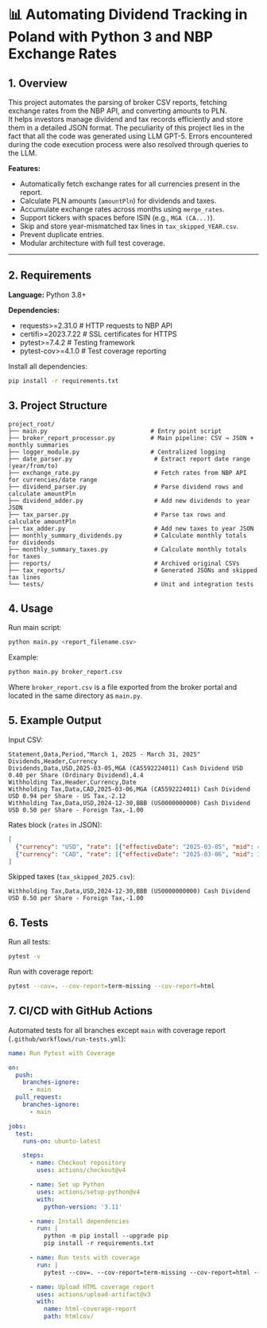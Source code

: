 # 📊 Automating Dividend Tracking in Poland with Python 3 and NBP Exchange Rates

## 1. Overview

This project automates the parsing of broker CSV reports, fetching exchange rates from the NBP API, and converting amounts to PLN.  
It helps investors manage dividend and tax records efficiently and store them in a detailed JSON format.
The peculiarity of this project lies in the fact that all the code was generated using LLM GPT-5. Errors encountered during the code execution process were also resolved through queries to the LLM.

**Features:**
- Automatically fetch exchange rates for all currencies present in the report.
- Calculate PLN amounts (`amountPln`) for dividends and taxes.
- Accumulate exchange rates across months using `merge_rates`.
- Support tickers with spaces before ISIN (e.g., `MGA (CA...)`).
- Skip and store year-mismatched tax lines in `tax_skipped_YEAR.csv`.
- Prevent duplicate entries.
- Modular architecture with full test coverage.

---

## 2. Requirements

**Language:** Python 3.8+  

**Dependencies:**
- requests>=2.31.0 # HTTP requests to NBP API 
- certifi>=2023.7.22 # SSL certificates for HTTPS
- pytest>=7.4.2 # Testing framework
- pytest-cov>=4.1.0 # Test coverage reporting

Install all dependencies:
```bash
pip install -r requirements.txt
```

## 3. Project Structure
```text
project_root/
├── main.py                             # Entry point script
├── broker_report_processor.py          # Main pipeline: CSV → JSON + monthly summaries
├── logger_module.py                    # Centralized logging
├── date_parser.py                       # Extract report date range (year/from/to)
├── exchange_rate.py                     # Fetch rates from NBP API for currencies/date range
├── dividend_parser.py                   # Parse dividend rows and calculate amountPln
├── dividend_adder.py                    # Add new dividends to year JSON
├── tax_parser.py                        # Parse tax rows and calculate amountPln
├── tax_adder.py                         # Add new taxes to year JSON
├── monthly_summary_dividends.py         # Calculate monthly totals for dividends
├── monthly_summary_taxes.py             # Calculate monthly totals for taxes
├── reports/                             # Archived original CSVs
├── tax_reports/                         # Generated JSONs and skipped tax lines
└── tests/                               # Unit and integration tests
```

## 4. Usage
Run main script:
```bash
python main.py <report_filename.csv>
```

Example:
```bash
python main.py broker_report.csv
```

Where `broker_report.csv` is a file exported from the broker portal and located in the same directory as `main.py`.

## 5. Example Output
Input CSV:
```
Statement,Data,Period,"March 1, 2025 - March 31, 2025"
Dividends,Header,Currency
Dividends,Data,USD,2025-03-05,MGA (CA5592224011) Cash Dividend USD 0.40 per Share (Ordinary Dividend),4.4
Withholding Tax,Header,Currency,Date
Withholding Tax,Data,CAD,2025-03-06,MGA (CA5592224011) Cash Dividend USD 0.94 per Share - US Tax,-2.12
Withholding Tax,Data,USD,2024-12-30,BBB (US0000000000) Cash Dividend USD 0.50 per Share - Foreign Tax,-1.00
```

Rates block (`rates` in JSON):
```json
[
  {"currency": "USD", "rate": [{"effectiveDate": "2025-03-05", "mid": 4.1200}]},
  {"currency": "CAD", "rate": [{"effectiveDate": "2025-03-06", "mid": 3.2500}]}
]
```

Skipped taxes (`tax_skipped_2025.csv`):
```
Withholding Tax,Data,USD,2024-12-30,BBB (US0000000000) Cash Dividend USD 0.50 per Share - Foreign Tax,-1.00
```

## 6. Tests
Run all tests:
```bash
pytest -v
```

Run with coverage report:
```bash
pytest --cov=. --cov-report=term-missing --cov-report=html
```

## 7. CI/CD with GitHub Actions
Automated tests for all branches except `main` with coverage report (`.github/workflows/run-tests.yml`):
```yaml
name: Run Pytest with Coverage

on:
  push:
    branches-ignore:
      - main
  pull_request:
    branches-ignore:
      - main

jobs:
  test:
    runs-on: ubuntu-latest

    steps:
      - name: Checkout repository
        uses: actions/checkout@v4

      - name: Set up Python
        uses: actions/setup-python@v4
        with:
          python-version: '3.11'

      - name: Install dependencies
        run: |
          python -m pip install --upgrade pip
          pip install -r requirements.txt

      - name: Run tests with coverage
        run: |
          pytest --cov=. --cov-report=term-missing --cov-report=html --disable-warnings -v

      - name: Upload HTML coverage report
        uses: actions/upload-artifact@v3
        with:
          name: html-coverage-report
          path: htmlcov/
```
